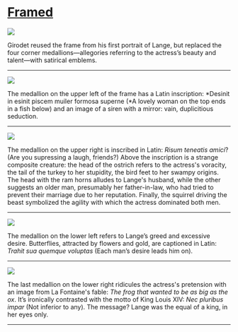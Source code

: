# [Framed](http://artsmia.github.io/griot/#/stories/1148)

![](http://cdn.dx.artsmia.org/thumbs/tn_mia_47846a.jpg)

Girodet reused the frame from his first portrait of Lange, but replaced the four corner medallions—allegories referring to the actress’s beauty and talent—with satirical emblems.

---

![](http://cdn.dx.artsmia.org/thumbs/tn_mia_6008824.jpg)

The medallion on the upper left of the frame has a Latin inscription: *Desinit in esinit piscem muiler formosa superne (*A lovely woman on the top ends in a fish below) and an image of a siren with a mirror: vain, duplicitious seduction.

---

![](http://cdn.dx.artsmia.org/thumbs/tn_mia_6008825.jpg)

The medallion on the upper right is inscribed in Latin: *Risum teneatis amici*? (Are you supressing a laugh, friends?) Above the inscription is a strange composite creature: the head of the ostrich refers to the actress's voracity, the tail of the turkey to her stupidity, the bird feet to her swampy origins. The head with the ram horns alludes to Lange's husband, while the other suggests an older man, presumably her father-in-law, who had tried to prevent their marriage due to her reputation. Finally, the squirrel driving the beast symbolized the agility with which the actress dominated both men.

---

![](http://cdn.dx.artsmia.org/thumbs/tn_mia_6008828.jpg)

The medallion on the lower left refers to Lange’s greed and excessive desire. Butterflies, attracted by flowers and gold, are captioned in Latin: *Trahit sua quemque voluptas* (Each man’s desire leads him on).

---

![](http://cdn.dx.artsmia.org/thumbs/tn_mia_6008826.jpg)

The last medallion on the lower right ridicules the actress's pretension with an image from La Fontaine's fable: *The frog that wanted to be as big as the ox*. It’s ironically contrasted with the motto of King Louis XIV: *Nec pluribus impar* (Not inferior to any). The message? Lange was the equal of a king, in her eyes only. 

---

